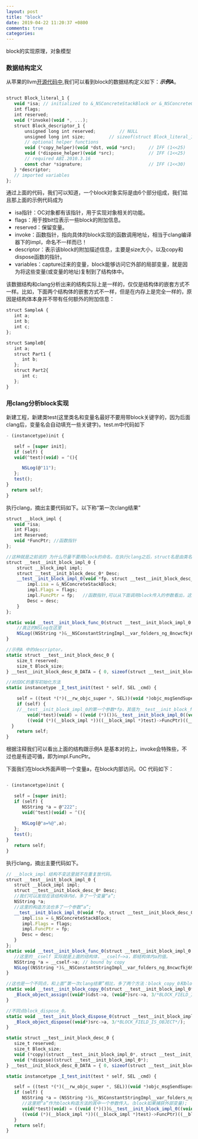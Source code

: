 ```yaml
---
layout: post
title: "block"
date: 2019-04-22 11:20:37 +0800
comments: true
categories: 
---
```

block的实现原理，对象模型<!--more-->
### 数据结构定义
从苹果的llvm[开源代码中](!http://clang.llvm.org/docs/Block-ABI-Apple.html#id2),我们可以看到block的数据结构定义如下：***示例A***。
```javascript

struct Block_literal_1 {
   void *isa; // initialized to &_NSConcreteStackBlock or &_NSConcreteGlobalBlock
   int flags;
   int reserved;
   void (*invoke)(void *, ...);
   struct Block_descriptor_1 {
       unsigned long int reserved;         // NULL
       unsigned long int size;         // sizeof(struct Block_literal_1)
       // optional helper functions
       void (*copy_helper)(void *dst, void *src);     // IFF (1<<25)
       void (*dispose_helper)(void *src);             // IFF (1<<25)
       // required ABI.2010.3.16
       const char *signature;                         // IFF (1<<30)
   } *descriptor;
   // imported variables
};
```
通过上面的代码，我们可以知道，一个block对象实际是由6个部分组成，我们姑且那上面的示例代码成为

* isa指针：OC对象都有该指针，用于实现对象相关的功能。
* flags：用于按bit位表示一些block的附加信息。
* reserved：保留变量。
* invoke：函数指针，指向具体的block实现的函数调用地址，相当于clang编译器下的impl，命名不一样而已！
* descriptor：表示该block的附加描述信息，主要是size大小，以及copy和dispose函数的指针。
* variables：capture过来的变量，block能够访问它外部的局部变量，就是因为将这些变量(或变量的地址)复制到了结构体中。

该数据结构和clang分析出来的结构实际上是一样的，仅仅是结构体的嵌套方式不一样。比如，下面两个结构体的嵌套方式不一样，但是在内存上是完全一样的，原因是结构体本身并不带有任何额外的附加信息：
```javascript
struct SampleA {
   int a;
   int b;
   int c;
};

struct SampleB{
   int a;
   struct Part1 {
      int b;
   };
   struct Part2{
      int c;
   };
}
```
### 用clang分析block实现
新建工程，新建类test(这里类名和变量名最好不要用带block关键字的，因为后面clang后，变量名会自动填充一些关键字)。test.m中代码如下
```javascript
- (instancetype)init {

   self = [super init];
   if (self) {
   void(^test)(void) = ^(){

      NSLog(@"11");
   };
   test();
}
  return self;
}

```

执行clang，摘出主要代码如下。以下称“第一次clang结果”

```javascript
struct __block_impl {
   void *isa;
   int Flags;
   int Reserved;
   void *FuncPtr; //函数指针
};

//这种就是之前说的 为什么尽量不要用block的命名，在执行clang之后，struct名是由类名+方法名的方式拼接成。
struct __test__init_block_impl_0 {
    struct __block_impl impl;
    struct __test__init_block_desc_0* Desc;
    __test__init_block_impl_0(void *fp, struct __test__init_block_desc_0 *desc, int flags=0) {
        impl.isa = &_NSConcreteStackBlock;
        impl.Flags = flags;
        impl.FuncPtr = fp;   //函数指针,可以从下面调用block传入的参数看出，这里指向了 __test__init_block_func_0
        Desc = desc;
    }
};

static void __test__init_block_func_0(struct __test__init_block_impl_0 *__cself) {
    //真正的NSLog在这里
    NSLog((NSString *)&__NSConstantStringImpl__var_folders_ng_8ncwcfkj69n6sh2hxlsfzz300000gn_T_test_0cd5eb_mi_0);
}

//示例A 中的descriptor。
static struct __test__init_block_desc_0 {
    size_t reserved;
    size_t Block_size;
} __test__init_block_desc_0_DATA = { 0, sizeof(struct __test__init_block_impl_0)};

//对应OC的重写初始化方法
static instancetype _I_test_init(test * self, SEL _cmd) {

    self = ((test *(*)(__rw_objc_super *, SEL))(void *)objc_msgSendSuper)((__rw_objc_super){(id)self, (id)class_getSuperclass(objc_getClass("test"))}, sel_registerName("init"));
    if (self) {
    //__test__init_block_impl_0的第一个参数*fp，其值为__test__init_block_func_0。
        void(*test)(void) = ((void (*)())&__test__init_block_impl_0((void *)__test__init_block_func_0, &__test__init_block_desc_0_DATA));
        ((void (*)(__block_impl *))((__block_impl *)test)->FuncPtr)((__block_impl *)test);
  }
    return self;
}

```
根据注释我们可以看出上面的结构跟示例A 是基本对的上，invoke会特殊些，不过也是有迹可循，即为impl.FuncPtr。

下面我们在block外面声明一个变量a，在block内部访问。OC 代码如下：

```javascript

- (instancetype)init {

   self = [super init];
   if (self) {
      NSString *a = @"222";
      void(^test)(void) = ^(){
      
      NSLog(@"a=%@",a);
   };
   test();
}
   return self;
}

```
执行clang，摘出主要代码如下。

```javascript
// __block_impl 结构不变这里就不在重复放代码。
struct __test__init_block_impl_0 {
   struct __block_impl impl;
   struct __test__init_block_desc_0* Desc;
   //我们可以发现在该结构体内d，多了一个变量“a”;
   NSString *a;
   //这里的构造方法也多了一个参数“a”;
   __test__init_block_impl_0(void *fp, struct __test__init_block_desc_0 *desc, NSString *_a, int flags=0) : a(_a) {
      impl.isa = &_NSConcreteStackBlock;
      impl.Flags = flags;
      impl.FuncPtr = fp;
      Desc = desc;
   }
};
static void __test__init_block_func_0(struct __test__init_block_impl_0 *__cself) {
   //这里的__cself 实际就是上面的结构体，__cself—>a，即结构体内a的值。
   NSString *a = __cself->a; // bound by copy
   NSLog((NSString *)&__NSConstantStringImpl__var_folders_ng_8ncwcfkj69n6sh2hxlsfzz300000gn_T_test_8d5c07_mi_1,a);
}

//这也是一个不同点，和上面“第一次clang结果”相比，多了两个方法：block_copy_0和block_dispose_0。我会在下面仔细说明
static void __test__init_block_copy_0(struct __test__init_block_impl_0*dst, struct __test__init_block_impl_0*src) {
   _Block_object_assign((void*)&dst->a, (void*)src->a, 3/*BLOCK_FIELD_IS_OBJECT*/);
}

//不同点block_dispose_0。
static void __test__init_block_dispose_0(struct __test__init_block_impl_0*src) {
   _Block_object_dispose((void*)src->a, 3/*BLOCK_FIELD_IS_OBJECT*/);   
}

static struct __test__init_block_desc_0 {
   size_t reserved;
   size_t Block_size;
   void (*copy)(struct __test__init_block_impl_0*, struct __test__init_block_impl_0*);
   void (*dispose)(struct __test__init_block_impl_0*);
} __test__init_block_desc_0_DATA = { 0, sizeof(struct __test__init_block_impl_0), __test__init_block_copy_0, __test__init_block_dispose_0};

static instancetype _I_test_init(test * self, SEL _cmd) {

   self = ((test *(*)(__rw_objc_super *, SEL))(void *)objc_msgSendSuper)((__rw_objc_super){(id)self, (id)class_getSuperclass(objc_getClass("test"))}, sel_registerName("init"));
   if (self) {
      NSString *a = (NSString *)&__NSConstantStringImpl__var_folders_ng_8ncwcfkj69n6sh2hxlsfzz300000gn_T_test_8d5c07_mi_0;
      //这里把“a”作为block构造方法的其中一个参数传入。（block如果捕获外部变量);
      void(*test)(void) = ((void (*)())&__test__init_block_impl_0((void *)__test__init_block_func_0, &__test__init_block_desc_0_DATA, a, 570425344));
      ((void (*)(__block_impl *))((__block_impl *)test)->FuncPtr)((__block_impl *)test);
   }
   return self;
}

```
